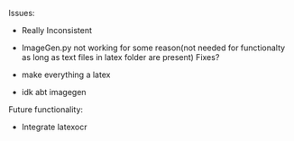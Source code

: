 Issues:
- Really Inconsistent
- ImageGen.py not working for some reason(not needed for functionalty as long as text files in latex folder are present)
Fixes?



- make everything a latex
- idk abt imagegen

  
Future functionality:
   - Integrate latexocr
   
   
